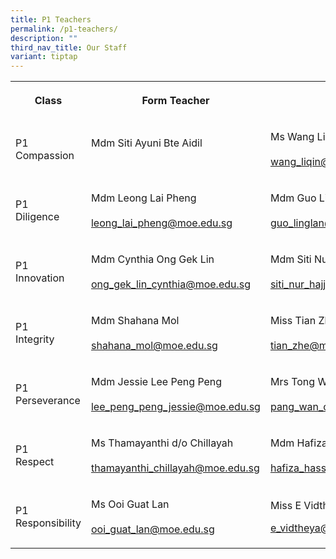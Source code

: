 ```yaml
---
title: P1 Teachers
permalink: /p1-teachers/
description: ""
third_nav_title: Our Staff
variant: tiptap
---
```

<table style="minWidth: 75px">
<colgroup>
<col>
<col>
<col>
</colgroup>
<tbody>
<tr>
<th rowspan="1" colspan="1">
<p><strong>Class</strong>
</p>
</th>
<th rowspan="1" colspan="1">
<p><strong>Form Teacher</strong>
</p>
</th>
<th rowspan="1" colspan="1">
<p><strong>Form Teacher</strong>
</p>
</th>
</tr>
<tr>
<td rowspan="1" colspan="1">
<p>P1
<br>Compassion</p>
</td>
<td rowspan="1" colspan="1">
<p>Mdm Siti Ayuni Bte Aidil
<br>
<br>
</p>
</td>
<td rowspan="1" colspan="1">
<p>Ms Wang Liqin
<br>
<br><a href="mailto:wang_liqin@moe.edu.sg" rel="noopener noreferrer nofollow" target="_blank">wang_liqin@moe.edu.sg</a>
</p>
</td>
</tr>
<tr>
<td rowspan="1" colspan="1">
<p>P1
<br>Diligence</p>
</td>
<td rowspan="1" colspan="1">
<p>Mdm Leong Lai Pheng
<br>
<br><a href="mailto:leong_lai_pheng@moe.edu.sg" rel="noopener noreferrer nofollow" target="_blank">leong_lai_pheng@moe.edu.sg</a>
</p>
</td>
<td rowspan="1" colspan="1">
<p>Mdm Guo Ling Lan
<br>
<br><a href="mailto:guo_linglan@moe.edu" rel="noopener noreferrer nofollow" target="_blank">guo_linglan@moe.edu</a>
<a href="mailto:guo_linglan@moe.edu.sg" rel="noopener noreferrer nofollow" target="_blank">.sg</a>
<br>
</p>
</td>
</tr>
<tr>
<td rowspan="1" colspan="1">
<p>P1
<br>Innovation</p>
</td>
<td rowspan="1" colspan="1">
<p>Mdm Cynthia Ong Gek Lin
<br>
<br><a href="mailto:ong_gek_lin_cynthia@moe.edu.sg" rel="noopener noreferrer nofollow" target="_blank">ong_gek_lin_cynthia@moe.edu.sg</a>
</p>
</td>
<td rowspan="1" colspan="1">
<p>Mdm Siti Nur Hajjar
<br>
<br><a href="mailto:siti_nur_hajjar_mohammad@moe.edu.sg" rel="noopener noreferrer nofollow" target="_blank">siti_nur_hajjar_mohammad@moe.edu.sg</a>
</p>
</td>
</tr>
<tr>
<td rowspan="1" colspan="1">
<p>P1
<br>Integrity</p>
</td>
<td rowspan="1" colspan="1">
<p>Mdm Shahana Mol
<br>
<br><a href="mailto:shahana_mol@moe.edu.sg" rel="noopener noreferrer nofollow" target="_blank">shahana_mol@moe.edu.sg</a>
</p>
</td>
<td rowspan="1" colspan="1">
<p>Miss Tian Zhe
<br>
<br><a href="mailto:tian_zhe@moe.edu.sg" rel="noopener noreferrer nofollow" target="_blank">tian_zhe@moe.edu.sg</a>
</p>
</td>
</tr>
<tr>
<td rowspan="1" colspan="1">
<p>P1
<br>Perseverance</p>
</td>
<td rowspan="1" colspan="1">
<p>Mdm Jessie Lee Peng Peng
<br>
<br><a href="mailto:lee_peng_peng_jessie@moe.edu.sg" rel="noopener noreferrer nofollow" target="_blank">lee_peng_peng_jessie@moe.edu.sg</a>
</p>
</td>
<td rowspan="1" colspan="1">
<p>Mrs Tong Wan Ching
<br>
<br><a href="mailto:pang_wan_ching@moe.edu.sg" rel="noopener noreferrer nofollow" target="_blank">pang_wan_ching@moe.edu.sg</a>
</p>
</td>
</tr>
<tr>
<td rowspan="1" colspan="1">
<p>P1
<br>Respect</p>
</td>
<td rowspan="1" colspan="1">
<p>Ms Thamayanthi d/o Chillayah
<br>
<br><a href="mailto:thamayanthi_chillayah@moe.edu.sg" rel="noopener noreferrer nofollow" target="_blank">thamayanthi_chillayah@moe.edu.sg</a>
</p>
</td>
<td rowspan="1" colspan="1">
<p>Mdm Hafiza Bte Hassan
<br>
<br><a href="mailto:hafiza_hassan@moe.edu.sg" rel="noopener noreferrer nofollow" target="_blank">hafiza_hassan@moe.edu.sg</a>
</p>
</td>
</tr>
<tr>
<td rowspan="1" colspan="1">
<p>P1 Responsibility</p>
</td>
<td rowspan="1" colspan="1">
<p>Ms Ooi Guat Lan
<br>
<br><a href="mailto:ooi_guat_lan@moe.edu.sg" rel="noopener noreferrer nofollow" target="_blank">ooi_guat_lan@moe.edu.sg</a>
</p>
</td>
<td rowspan="1" colspan="1">
<p>Miss E Vidtheya
<br>
</p>
<p><a href="mailto:e_vidtheya@moe.edu.sg" rel="noopener noreferrer nofollow" target="_blank">e_vidtheya@moe.edu.sg</a>
</p>
</td>
</tr>
</tbody>
</table>
<p></p>